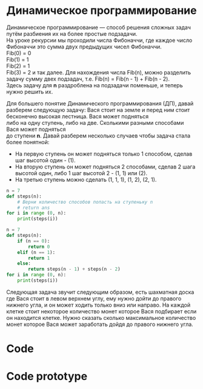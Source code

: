 # Динамическое программирование  

Динамическое программирование — способ решения сложных задач путём разбиения их на более простые подзадачи.  
На уроке рекурсии мы проходили числа Фибоначчи, где каждое число Фибоначчи это сумма двух предыдущих чисел Фибоначчи.  
Fib(0) = 0  
Fib(1) = 1  
Fib(2) = 1  
Fib(3) = 2 и так далее. Для нахождения числа Fib(n), можно разделить задачу сумму двех подзадач, т.е. Fib(n) = Fib(n - 1) + Fib(n - 2).  
Здесь задачу для **n** раздроблена на подзадачи поменьше, и теперь нужно решить их.  

Для большего понятие Динамического программирования (ДП), давай разберем следующую задачу:
Вася стоит на земле и перед ним стоит бесконечно высокая лестница. Вася может подняться  
либо на одну ступень, либо на две. Сколькими разными способами Вася может подняться    
до ступени **n**. Давай разберем несколько случаев чтобы задача стала более понятной:  
- На первую ступень он может подняться только 1 способом, сделав шаг высотой один - (1).  
- На вторую ступень он может подняться 2 способами, сделав 2 шага высотой один, либо 1 шаг высотой 2 - (1, 1) или (2).  
- На третью ступень можно сделать (1, 1, 1), (1, 2), (2, 1).  

``` python
n = 7
def steps(n):
    # Верни количество способов попасть на ступеньку n
    # return ans
for i in range (0, n):
    print(steps(i))

```



``` python
n = 7
def steps(n):
    if (n == 0):
        return 0
    elif (n == 1):
        return 1
    else: 
        return steps(n - 1) + steps(n - 2)
for i in range (0, n):
    print(steps(i))

```


Следующая задача звучит следующим образом, есть шахматная доска где Вася стоит в левом верхнем углу, ему нужно дойти до правого нижнего угла, и он может ходить только вниз или направо. На каждой клетке стоит некоторое количество монет которое Вася подбирает если он находится клетке. Нужно сказать сколько максимальное количество монет которое Вася может заработать дойдя до правого нижнего угла. 

# Code 

# Code prototype  
